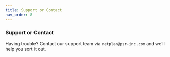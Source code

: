 ```yaml
---
title: Support or Contact
nav_order: 8
---
```


### Support or Contact

Having trouble? Contact our support team via `netplan@psr-inc.com` and we’ll help you sort it out.